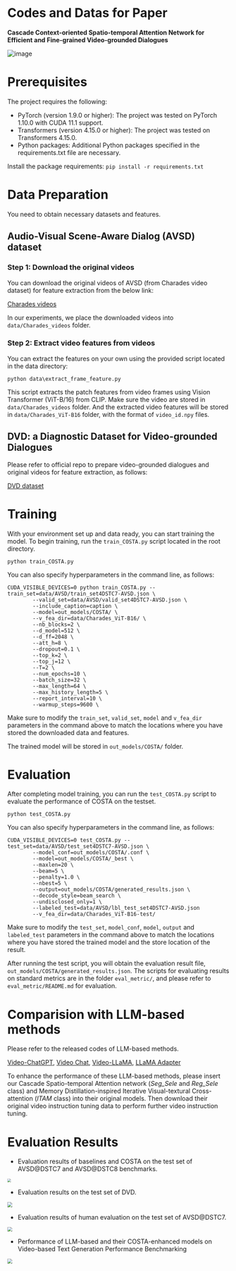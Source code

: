 # Codes and Datas for Paper

**Cascade Context-oriented Spatio-temporal Attention Network for Efficient and Fine-grained Video-grounded Dialogues**


![image](images/Architechure.jpg)

# Prerequisites
The project requires the following:

- PyTorch (version 1.9.0 or higher): The project was tested on PyTorch 1.10.0 with CUDA 11.1 support.
- Transformers (version 4.15.0 or higher): The project was tested on Transformers 4.15.0.
- Python packages: Additional Python packages specified in the requirements.txt file are necessary.

Install the package requirements:
`pip install -r requirements.txt`

# Data Preparation
You need to obtain necessary datasets and features.

## Audio-Visual Scene-Aware Dialog (AVSD) dataset
### Step 1: Download the original videos
You can download the original videos of AVSD (from Charades video dataset) for feature extraction from the below link:

[Charades videos](https://prior.allenai.org/projects/charades)

In our experiments, we place the downloaded videos into `data/Charades_videos` folder.

### Step 2: Extract video features from videos
You can extract the features on your own using the provided script located in the data directory:

`python data\extract_frame_feature.py`

This script extracts the patch features from video frames using Vision Transformer (ViT-B/16) from CLIP. Make sure the video are stored in `data/Charades_videos` folder. And the extracted video features will be stored in `data/Charades_ViT-B16` folder, with the format of `video_id.npy` files.

## DVD: a Diagnostic Dataset for Video-grounded Dialogues
Please refer to official repo to prepare video-grounded dialogues and original videos for feature extraction, as follows:

[DVD dataset](https://github.com/facebookresearch/DVDialogues)

# Training
With your environment set up and data ready, you can start training the model. To begin training, run the `train_COSTA.py` script located in the root directory.

`
python train_COSTA.py
`

You can also specify hyperparameters in the command line, as follows:

```
CUDA_VISIBLE_DEVICES=0 python train_COSTA.py --train_set=data/AVSD/train_set4DSTC7-AVSD.json \
        --valid_set=data/AVSD/valid_set4DSTC7-AVSD.json \
        --include_caption=caption \
        --model=out_models/COSTA/ \
        --v_fea_dir=data/Charades_ViT-B16/ \
        --nb_blocks=2 \
        --d_model=512 \
        --d_ff=2048 \
        --att_h=8 \
        --dropout=0.1 \
        --top_k=2 \
        --top_j=12 \
        --T=2 \
        --num_epochs=10 \
        --batch_size=32 \
        --max_length=64 \
        --max_history_length=5 \
        --report_interval=10 \
        --warmup_steps=9600 \
```

Make sure to modify the `train_set`, `valid_set`, `model` and `v_fea_dir` parameters in the command above to match the locations where you have stored the downloaded data and features. 

The trained model will be stored in `out_models/COSTA/` folder. 

# Evaluation
After completing model training, you can run the `test_COSTA.py` script to evaluate the performance of COSTA on the testset.

`
python test_COSTA.py
`

You can also specify hyperparameters in the command line, as follows:

```
CUDA_VISIBLE_DEVICES=0 test_COSTA.py --test_set=data/AVSD/test_set4DSTC7-AVSD.json \
        --model_conf=out_models/COSTA/.conf \
        --model=out_models/COSTA/_best \
        --maxlen=20 \
        --beam=5 \
        --penalty=1.0 \
        --nbest=5 \
        --output=out_models/COSTA/generated_results.json \
        --decode_style=beam_search \
        --undisclosed_only=1 \
        --labeled_test=data/AVSD/lbl_test_set4DSTC7-AVSD.json
        --v_fea_dir=data/Charades_ViT-B16-test/
```

Make sure to modify the `test_set`, `model_conf`, `model`, `output` and `labeled_test` parameters in the command above to match the locations where you have stored the trained model and the store location of the result.
 
After running the test script, you will obtain the evaluation result file, `out_models/COSTA/generated_results.json`. The scripts for evaluating results on standard metrics are in the folder `eval_metric/`, and please refer to `eval_metric/README.md` for evaluation.

# Comparision with LLM-based methods
Please refer to the released codes of LLM-based methods.

[Video-ChatGPT](https://github.com/mbzuai-oryx/Video-ChatGPT), [Video Chat](https://github.com/OpenGVLab/Ask-Anything), [Video-LLaMA](https://github.com/DAMO-NLP-SG/Video-LLaMA), [LLaMA Adapter](https://github.com/OpenGVLab/LLaMA-Adapter)

To enhance the performance of these LLM-based methods, please insert our Cascade Spatio-temporal Attention network (_Seg_Sele_ and _Reg_Sele_ class) and Memory Distillation-inspired Iterative Visual-textural Cross-attention (_ITAM_ class) into their original models. Then download their original video instruction tuning data to perform further video instruction tuning.



# Evaluation Results
- Evaluation results of baselines and COSTA on the test set of AVSD@DSTC7 and AVSD@DSTC8 benchmarks.

<img src="images/DSTC7&8.png"  style="zoom: 50%;" />

- Evaluation results on the test set of DVD.

<img src="images/DVD.png"  style="zoom: 70%;" />

- Evaluation results of human evaluation on the test set of AVSD@DSTC7.

<img src="images/Human.png"  style="zoom: 67%;" />

- Performance of LLM-based and their COSTA-enhanced models on Video-based Text Generation Performance Benchmarking

<img src="images/LLM.png"  style="zoom: 70%;" />
